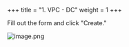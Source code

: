 +++
title = "1. VPC - DC"
weight = 1
+++


Fill out the form and click "Create."


![image.png](/images/004-iv-setup-vpc-dc-resources/14-851201-image.png)


